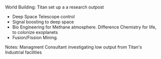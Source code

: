 World Building:
Titan set up a a research outpost
* Deep Space Telescope control
* Signal boosting to deep space 
* Bio Engineering for Methane atmosphere. Difference Chemistry for life, to colonize exoplanets
* Fusion/Fission Mining. 

Notes: Managment Consultant investigating low output from Titan's Industrial facilities 
